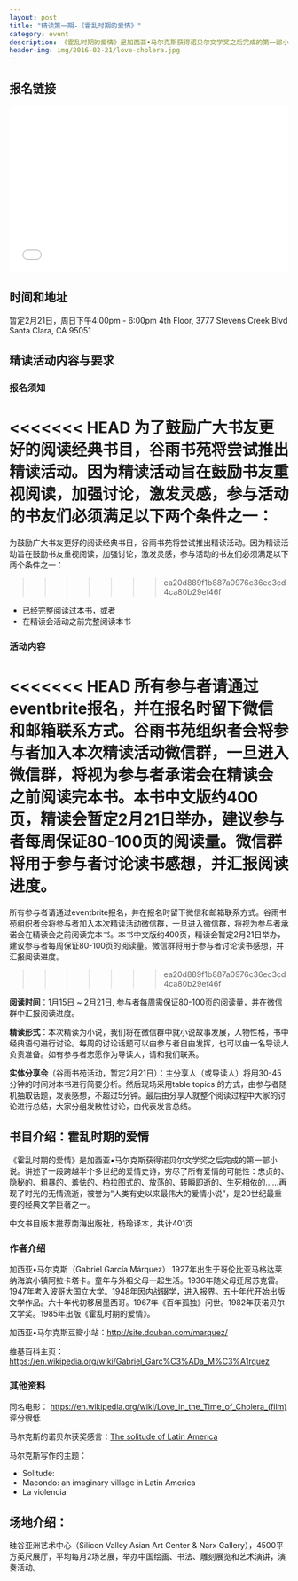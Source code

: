 ```yaml
---
layout: post
title: "精读第一期-《霍乱时期的爱情》"
category: event
description: 《霍乱时期的爱情》是加西亚•马尔克斯获得诺贝尔文学奖之后完成的第一部小说。讲述了一段跨越半个多世纪的爱情史诗，穷尽了所有爱情的可能性：忠贞的、隐秘的、粗暴的、羞怯的、柏拉图式的、放荡的、转瞬即逝的、生死相依的……再现了时光的无情流逝，被誉为“人类有史以来最伟大的爱情小说”，是20世纪最重要的经典文学巨著之一。
header-img: img/2016-02-21/love-cholera.jpg
---
```

## 报名链接

<div style="width:100%; text-align:left;" ><iframe  src="//eventbrite.com/tickets-external?eid=20498559744&ref=etckt" frameborder="0" height="300" width="100%" vspace="0" hspace="0" marginheight="5" marginwidth="5" scrolling="auto" allowtransparency="true"></iframe></div>

## 时间和地址

暂定2月21日，周日下午4:00pm - 6:00pm
4th Floor, 3777 Stevens Creek Blvd
Santa Clara, CA 95051

## 精读活动内容与要求

### 报名须知
<<<<<<< HEAD
为了鼓励广大书友更好的阅读经典书目，谷雨书苑将尝试推出精读活动。因为精读活动旨在鼓励书友重视阅读，加强讨论，激发灵感，参与活动的书友们必须满足以下两个条件之一：
=======

为鼓励广大书友更好的阅读经典书目，谷雨书苑将尝试推出精读活动。因为精读活动旨在鼓励书友重视阅读，加强讨论，激发灵感，参与活动的书友们必须满足以下两个条件之一：
>>>>>>> ea20d889f1b887a0976c36ec3cd4ca80b29ef46f

- 已经完整阅读过本书，或者
- 在精读会活动之前完整阅读本书


### 活动内容
<<<<<<< HEAD
所有参与者请通过eventbrite报名，并在报名时留下微信和邮箱联系方式。谷雨书苑组织者会将参与者加入本次精读活动微信群，一旦进入微信群，将视为**参与者承诺会在精读会之前阅读完本书**。本书中文版约400页，精读会暂定2月21日举办，建议参与者每周保证80-100页的阅读量。微信群将用于参与者讨论读书感想，并汇报阅读进度。
=======

所有参与者请通过eventbrite报名，并在报名时留下微信和邮箱联系方式。谷雨书苑组织者会将参与者加入本次精读活动微信群，一旦进入微信群，将视为参与者承诺会在精读会之前阅读完本书。本书中文版约400页，精读会暂定2月21日举办，建议参与者每周保证80-100页的阅读量。微信群将用于参与者讨论读书感想，并汇报阅读进度。
>>>>>>> ea20d889f1b887a0976c36ec3cd4ca80b29ef46f

**阅读时间**：1月15日 ~ 2月21日, 参与者每周需保证80-100页的阅读量，并在微信群中汇报阅读进度。

**精读形式**：本次精读为小说，我们将在微信群中就小说故事发展，人物性格，书中经典语句进行讨论。每周的讨论话题可以由参与者自由发挥，也可以由一名导读人负责准备。如有参与者志愿作为导读人，请和我们联系。

**实体分享会**（谷雨书苑活动，暂定2月21日）：主分享人（或导读人）将用30-45分钟的时间对本书进行简要分析。然后现场采用table topics 的方式，由参与者随机抽取话题，发表感想，不超过5分钟。最后由分享人就整个阅读过程中大家的讨论进行总结，大家分组发散性讨论，由代表发言总结。

## 书目介绍：霍乱时期的爱情

《霍乱时期的爱情》是加西亚•马尔克斯获得诺贝尔文学奖之后完成的第一部小说。讲述了一段跨越半个多世纪的爱情史诗，穷尽了所有爱情的可能性：忠贞的、隐秘的、粗暴的、羞怯的、柏拉图式的、放荡的、转瞬即逝的、生死相依的……再现了时光的无情流逝，被誉为“人类有史以来最伟大的爱情小说”，是20世纪最重要的经典文学巨著之一。

中文书目版本推荐南海出版社，杨玲译本，共计401页


### 作者介绍

加西亚•马尔克斯（Gabriel García Márquez）
1927年出生于哥伦比亚马格达莱纳海滨小镇阿拉卡塔卡。童年与外祖父母一起生活。1936年随父母迁居苏克雷。1947年考入波哥大国立大学。1948年因内战辍学，进入报界。五十年代开始出版文学作品。六十年代初移居墨西哥。1967年《百年孤独》问世。1982年获诺贝尔文学奖。1985年出版《霍乱时期的爱情》。

加西亚•马尔克斯豆瓣小站：<http://site.douban.com/marquez/>

维基百科主页：<https://en.wikipedia.org/wiki/Gabriel_Garc%C3%ADa_M%C3%A1rquez>


### 其他资料

同名电影： <https://en.wikipedia.org/wiki/Love_in_the_Time_of_Cholera_(film)> 评分很低

马尔克斯的诺贝尔获奖感言：[The solitude of Latin America](http://www.nobelprize.org/nobel_prizes/literature/laureates/1982/marquez-lecture.html)

马尔克斯写作的主题：  
- Solitude:
- Macondo: an imaginary village in Latin America
- La violencia




## 场地介绍：

硅谷亚洲艺术中心（Silicon Valley Asian Art Center & Narx Gallery），4500平方英尺展厅，平均每月2场艺展，举办中国绘画、书法、雕刻展览和艺术演讲，演奏活动。

